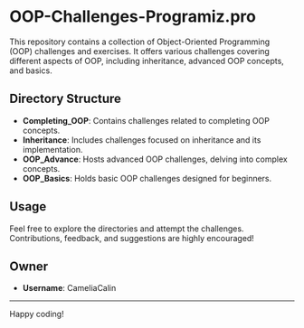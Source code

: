 # OOP-Challenges-Programiz.pro

This repository contains a collection of Object-Oriented Programming (OOP) challenges and exercises. It offers various challenges covering different aspects of OOP, including inheritance, advanced OOP concepts, and basics.

## Directory Structure

- **Completing_OOP**: Contains challenges related to completing OOP concepts.
- **Inheritance**: Includes challenges focused on inheritance and its implementation.
- **OOP_Advance**: Hosts advanced OOP challenges, delving into complex concepts.
- **OOP_Basics**: Holds basic OOP challenges designed for beginners.

## Usage

Feel free to explore the directories and attempt the challenges. Contributions, feedback, and suggestions are highly encouraged!

## Owner

- **Username**: CameliaCalin

---

Happy coding!
